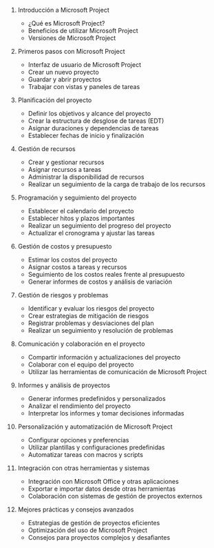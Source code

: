1. Introducción a Microsoft Project
   - ¿Qué es Microsoft Project?
   - Beneficios de utilizar Microsoft Project
   - Versiones de Microsoft Project

2. Primeros pasos con Microsoft Project
   - Interfaz de usuario de Microsoft Project
   - Crear un nuevo proyecto
   - Guardar y abrir proyectos
   - Trabajar con vistas y paneles de tareas

3. Planificación del proyecto
   - Definir los objetivos y alcance del proyecto
   - Crear la estructura de desglose de tareas (EDT)
   - Asignar duraciones y dependencias de tareas
   - Establecer fechas de inicio y finalización

4. Gestión de recursos
   - Crear y gestionar recursos
   - Asignar recursos a tareas
   - Administrar la disponibilidad de recursos
   - Realizar un seguimiento de la carga de trabajo de los recursos

5. Programación y seguimiento del proyecto
   - Establecer el calendario del proyecto
   - Establecer hitos y plazos importantes
   - Realizar un seguimiento del progreso del proyecto
   - Actualizar el cronograma y ajustar las tareas

6. Gestión de costos y presupuesto
   - Estimar los costos del proyecto
   - Asignar costos a tareas y recursos
   - Seguimiento de los costos reales frente al presupuesto
   - Generar informes de costos y análisis de variación

7. Gestión de riesgos y problemas
   - Identificar y evaluar los riesgos del proyecto
   - Crear estrategias de mitigación de riesgos
   - Registrar problemas y desviaciones del plan
   - Realizar un seguimiento y resolución de problemas

8. Comunicación y colaboración en el proyecto
   - Compartir información y actualizaciones del proyecto
   - Colaborar con el equipo del proyecto
   - Utilizar las herramientas de comunicación de Microsoft Project

9. Informes y análisis de proyectos
   - Generar informes predefinidos y personalizados
   - Analizar el rendimiento del proyecto
   - Interpretar los informes y tomar decisiones informadas

10. Personalización y automatización de Microsoft Project
    - Configurar opciones y preferencias
    - Utilizar plantillas y configuraciones predefinidas
    - Automatizar tareas con macros y scripts

11. Integración con otras herramientas y sistemas
    - Integración con Microsoft Office y otras aplicaciones
    - Exportar e importar datos desde otras herramientas
    - Colaboración con sistemas de gestión de proyectos externos

12. Mejores prácticas y consejos avanzados
    - Estrategias de gestión de proyectos eficientes
    - Optimización del uso de Microsoft Project
    - Consejos para proyectos complejos y desafiantes
